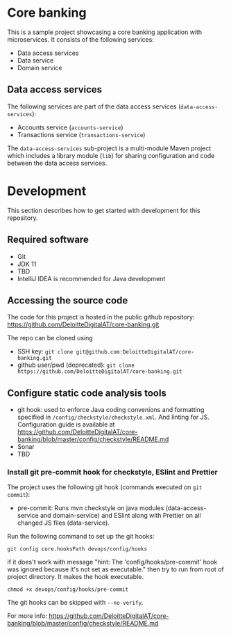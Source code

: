# Core banking

This is a sample project showcasing a core banking application with microservices. It consists of the following services:

- Data access services
- Data service
- Domain service

## Data access services

The following services are part of the data access services (`data-access-services`):

- Accounts service (`accounts-service`)
- Transactions service (`transactions-service`)

The `data-access-services` sub-project is a multi-module Maven project which includes a library module (`lib`) for sharing configuration and code between the data access services.

# Development

This section describes how to get started with development for this repository.

## Required software

- Git
- JDK 11
- TBD
- IntelliJ IDEA is recommended for Java development

## Accessing the source code

The code for this project is hosted in the public github repository:
https://github.com/DeloitteDigitalAT/core-banking.git

The repo can be cloned using
- SSH key: `git clone git@github.com:DeloitteDigitalAT/core-banking.git`
- github user/pwd (deprecated):
`git clone https://github.com/DeloitteDigitalAT/core-banking.git`


## Configure static code analysis tools
- git hook: used to enforce Java coding convenions and formatting specified in `/config/checkstyle/checkstyle.xml`. And linting for JS. 
Configuration guide is available at https://github.com/DeloitteDigitalAT/core-banking/blob/master/config/checkstyle/README.md
- Sonar
- TBD

### Install git pre-commit hook for checkstyle, ESlint and Prettier

The project uses the following git hook (commands executed on `git commit`):

- pre-commit: Runs mvn checkstyle on java modules (data-access-service and domain-service) and ESlint along with Prettier on all changed JS files (data-service).

Run the following command to set up the git hooks:

```
git config core.hooksPath devops/config/hooks
```

if it does't work with message "hint: The 'config/hooks/pre-commit' hook was ignored because it's not set as executable." then try to run from root of project directory. It makes the hook executable.

```
chmod +x devops/config/hooks/pre-commit
```

The git hooks can be skipped with `--no-verify`.

For more info: https://github.com/DeloitteDigitalAT/core-banking/blob/master/config/checkstyle/README.md

